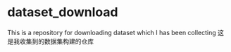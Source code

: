 # dataset_download
This is a repository for downloading dataset which I has been collecting
这是我收集到的数据集构建的仓库
